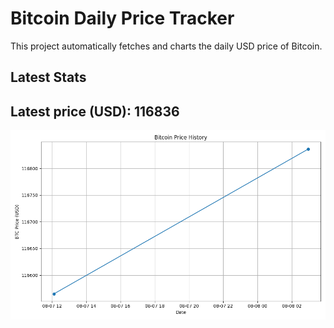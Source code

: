 # Bitcoin Daily Price Tracker

This project automatically fetches and charts the daily USD price of Bitcoin.

## Latest Stats

## Latest price (USD): <!--BTC_PRICE-->116836<!--/BTC_PRICE-->

![BTC Historical Chart](btc_price_history.png)
